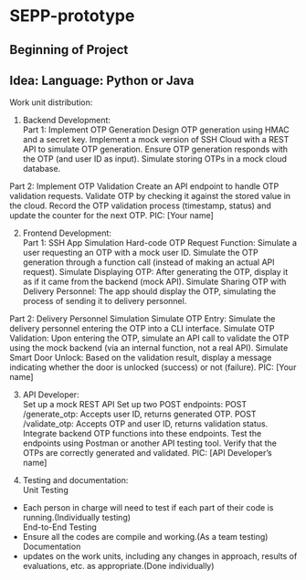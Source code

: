 # SEPP-prototype
Beginning of Project
---------------------------------------
Idea: 
Language: Python or Java
---------------------------------------
Work unit distribution:

1. Backend Development:<br>
Part 1: Implement OTP Generation
Design OTP generation using HMAC and a secret key.
Implement a mock version of SSH Cloud with a REST API to simulate OTP generation.
Ensure OTP generation responds with the OTP (and user ID as input).
Simulate storing OTPs in a mock cloud database.

Part 2: Implement OTP Validation
Create an API endpoint to handle OTP validation requests.
Validate OTP by checking it against the stored value in the cloud.
Record the OTP validation process (timestamp, status) and update the counter for the next OTP.
PIC: [Your name]

2. Frontend Development:<br>
Part 1: SSH App Simulation
Hard-code OTP Request Function:
Simulate a user requesting an OTP with a mock user ID.
Simulate the OTP generation through a function call (instead of making an actual API request).
Simulate Displaying OTP:
After generating the OTP, display it as if it came from the backend (mock API).
Simulate Sharing OTP with Delivery Personnel:
The app should display the OTP, simulating the process of sending it to delivery personnel.

Part 2: Delivery Personnel Simulation
Simulate OTP Entry:
Simulate the delivery personnel entering the OTP into a CLI interface.
Simulate OTP Validation:
Upon entering the OTP, simulate an API call to validate the OTP using the mock backend (via an internal function, not a real API).
Simulate Smart Door Unlock:
Based on the validation result, display a message indicating whether the door is unlocked (success) or not (failure).
PIC: [Your name]

3. API Developer:<br>
Set up a mock REST API
Set up two POST endpoints:
POST /generate_otp: Accepts user ID, returns generated OTP.
POST /validate_otp: Accepts OTP and user ID, returns validation status.
Integrate backend OTP functions into these endpoints.
Test the endpoints using Postman or another API testing tool. Verify that the OTPs are correctly generated and validated.
PIC: [API Developer’s name]

4. Testing and documentation:<br>
Unit Testing<br>
* Each person in charge will need to test if each part of their code is running.(Individually testing)<br>
End-to-End Testing<br>
* Ensure all the codes are compile and working.(As a team testing)<br>
Documentation<br>
* updates on the work units, including any changes in approach, results of evaluations, etc. as appropriate.(Done individually)<br>





